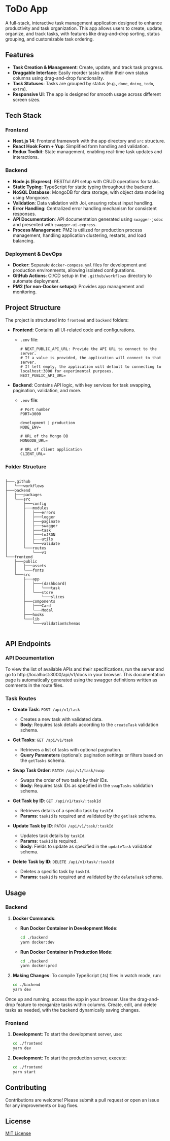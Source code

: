 # ToDo App

A full-stack, interactive task management application designed to enhance productivity and task organization. This app allows users to create, update, organize, and track tasks, with features like drag-and-drop sorting, status grouping, and customizable task ordering.

## Features

- **Task Creation & Management**: Create, update, and track task progress.
- **Draggable Interface**: Easily reorder tasks within their own status columns using drag-and-drop functionality.
- **Task Statuses**: Tasks are grouped by status (e.g., `done`, `doing`, `todo`, `extra`).
- **Responsive UI**: The app is designed for smooth usage across different screen sizes.

## Tech Stack

### Frontend
- **Next.js 14**: Frontend framework with the app directory and `src` structure.
- **React Hook Form + Yup**: Simplified form handling and validation.
- **Redux Toolkit**: State management, enabling real-time task updates and interactions.

### Backend
- **Node.js (Express)**: RESTful API setup with CRUD operations for tasks.
- **Static Typing**: TypeScript for static typing throughout the backend.
- **NoSQL Database**: MongoDB for data storage, with object data modeling using Mongoose.
- **Validation**: Data validation with Joi, ensuring robust input handling.
- **Error Handling**: Centralized error handling mechanism for consistent responses.
- **API Documentation**: API documentation generated using `swagger-jsdoc` and presented with `swagger-ui-express`.
- **Process Management**: PM2 is utilized for production process management, handling application clustering, restarts, and load balancing.

### Deployment & DevOps
- **Docker**: Separate `docker-compose.yml` files for development and production environments, allowing isolated configurations.
- **GitHub Actions**: CI/CD setup in the `.github/workflows` directory to automate deployment.
- **PM2 (for non-Docker setups)**: Provides app management and monitoring.

## Project Structure

The project is structured into `frontend` and `backend` folders:
- **Frontend**: Contains all UI-related code and configurations.
    - `.env` file:

        ```plaintext
        # NEXT_PUBLIC_API_URL: Provide the API URL to connect to the server.
        # If a value is provided, the application will connect to that server.
        # If left empty, the application will default to connecting to localhost:3000 for experimental purposes.
        NEXT_PUBLIC_API_URL=
        ```
- **Backend**: Contains API logic, with key services for task swapping, pagination, validation, and more.
    - `.env` file:

        ```plaintext
        # Port number
        PORT=3000

        development | production
        NODE_ENV= 

        # URL of the Mongo DB
        MONGODB_URL=

        # URL of client application
        CLIENT_URL=
        ```

### Folder Structure

```plaintext

├───.github
│   └───workflows
├───backend
│   ├───packages
│   └───src
│       ├───config
│       ├───modules
│       │   ├───errors
│       │   ├───logger
│       │   ├───paginate
│       │   ├───swagger
│       │   ├───task
│       │   ├───toJSON
│       │   ├───utils
│       │   └───validate
│       └───routes
│           └───v1
└───frontend
    ├───public
    │   ├───assets
    │   └───fonts
    └───src
        ├───app
        │   ├───(dashboard)
        │   │   └───task
        │   └───store
        │       └───slices
        ├───components
        │   ├───Card
        │   └───Modal
        ├───hooks
        └───lib
            └───validationSchemas


```
## API Endpoints


### API Documentation
To view the list of available APIs and their specifications, run the server and go to http://localhost:3000/api/v1/docs in your browser. This documentation page is automatically generated using the swagger definitions written as comments in the route files.

### Task Routes

- **Create Task**: `POST /api/v1/task`  
  - Creates a new task with validated data.
  - **Body**: Requires task details according to the `createTask` validation schema.
  
- **Get Tasks**: `GET /api/v1/task`  
  - Retrieves a list of tasks with optional pagination.
  - **Query Parameters** (optional): pagination settings or filters based on the `getTasks` schema.
  
- **Swap Task Order**: `PATCH /api/v1/task/swap`  
  - Swaps the order of two tasks by their IDs.
  - **Body**: Requires task IDs as specified in the `swapTasks` validation schema.
  
- **Get Task by ID**: `GET /api/v1/task/:taskId`  
  - Retrieves details of a specific task by `taskId`.
  - **Params**: `taskId` is required and validated by the `getTask` schema.
  
- **Update Task by ID**: `PATCH /api/v1/task/:taskId`  
  - Updates task details by `taskId`.
  - **Params**: `taskId` is required.
  - **Body**: Fields to update as specified in the `updateTask` validation schema.
  
- **Delete Task by ID**: `DELETE /api/v1/task/:taskId`  
  - Deletes a specific task by `taskId`.
  - **Params**: `taskId` is required and validated by the `deleteTask` schema.

## Usage

### Backend

1. **Docker Commands**:
   - **Run Docker Container in Development Mode**:
     ```bash
     cd ./backend
     yarn docker:dev
     ```
   - **Run Docker Container in Production Mode**:
     ```bash
     cd ./backend
     yarn docker:prod
     ```

2. **Making Changes**:
   To compile TypeScript (.ts) files in watch mode, run:
   ```bash
   cd ./backend
   yarn dev
   ```

Once up and running, access the app in your browser. Use the drag-and-drop feature to reorganize tasks within columns. Create, edit, and delete tasks as needed, with the backend dynamically saving changes.

### Frontend

1. **Development**:
   To start the development server, use:
   ```bash
   cd ./frontend
   yarn dev
   ```

1. **Development**:
   To start the production server, execute:
   ```bash
   cd ./frontend
   yarn start
   ```

## Contributing
Contributions are welcome! Please submit a pull request or open an issue for any improvements or bug fixes.

## License
[MIT License](https://github.com/AliSat81/todo-app/blob/main/LICENSE)
